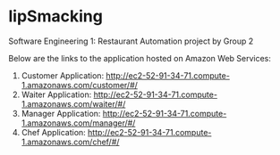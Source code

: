 # lipSmacking
Software Engineering 1: Restaurant Automation project by Group 2

  Below are the links to the application hosted on Amazon Web Services:
  1. Customer Application:
  http://ec2-52-91-34-71.compute-1.amazonaws.com/customer/#/
  2. Waiter Application:
  http://ec2-52-91-34-71.compute-1.amazonaws.com/waiter/#/
  3. Manager Application:
  http://ec2-52-91-34-71.compute-1.amazonaws.com/manager/#/
  4. Chef Application:
  http://ec2-52-91-34-71.compute-1.amazonaws.com/chef/#/
